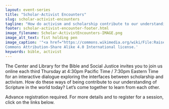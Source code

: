 ```yaml
---
layout: event-series
title: "Scholar-Activist Encounters"
slug: scholar-activist-encounters
tagline: "How do activism and scholarship contribute to our understanding of Scripture in the world today?"
footer: scholar-activist-encounter-footer.html
image_filename: Scholar-ActivistEncounters-IMAGE.png
image_alt_text: fist holding pen
image_caption: '"<a href="https://commons.wikimedia.org/wiki/File:Raised_fist_with_pencil.png">Raised Fist with Pencil</a>" by YeshaiMishal is used under the Creative
Commons Attribution-Share Alike 4.0 International license.'
keywords: bible, activist
---
```

The Center and Library for the Bible and Social Justice invites you to join
us online each third Thursday at 4:30pm Pacific Time / 7:30pm Eastern Time
for an interactive dialogue exploring the interfaces between scholarship and
activism. How do these ways of being contribute to our understanding of
Scripture in the world today? Let’s come together to learn from each other.

Advance registration required. For more details and to register for a session,
click on the links below.
